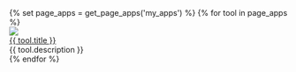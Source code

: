 
<div class="quickstart-wrapper">
  {% set page_apps = get_page_apps('my_apps') %}
  {% for tool in page_apps %}
    <div>
        <a href="{{ tool.app_url }}" target="_blank" rel="noopener noreferrer">
            <img src="{{ tool.image }}" class="tool-img"/>
        </a>
        <a href="{{ tool.app_url }}">
            <div class="tool-caption">{{ tool.title }}</div>
        </a>
        <div class="tool-description">{{ tool.description }}</div>
    </div>
  {% endfor %}
</div>




